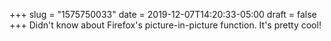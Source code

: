 +++
slug = "1575750033"
date = 2019-12-07T14:20:33-05:00
draft = false
+++
Didn't know about Firefox's picture-in-picture function. It's pretty cool!